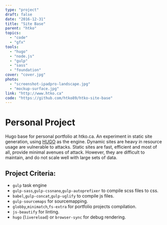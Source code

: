```yaml
---
type: "project"
draft: false
date: "2016-12-31"
title: "Site Base"
parent: "htko"
topics:
  - "code"
  - "gfx"
tools:
  - "hugo"
  - "node.js"
  - "gulp"
  - "sass"
  - "foundation"
cover: "cover.jpg"
photo:
  - "screenshot-ipadpro-landscape.jpg"
  - "mockup-surface.jpg"
link: "http://www.htko.ca"
code: "https://github.com/htko89/htko-site-base"
---
```

# Personal Project
Hugo base for personal portfolio at htko.ca. An experiment in static site generation, using [HUGO](http://gohugo.io/) as the engine. Dynamic sites are heavy in resource usage are vulnerable to attacks. Static sites are fast, efficient and most of all, provide minimal avenues of attack. However, they are difficult to maintain, and do not scale well with large sets of data.

## Project Criteria:
* `gulp` task engine
* `gulp-sass`,`gulp-cssnano`,`gulp-autoprefixer` to compile scss files to css.
* `babel`,`gulp-concat`,`gulp-uglify` to compile js files.
* `gulp-sourcemaps` for sourcemapping.
* `globby`,`minimatch`,`fs-extra` for portfolio projects compilation.
* `js-beautify` for linting.
* `hugo` (`livereload`) or `browser-sync` for debug rendering.
